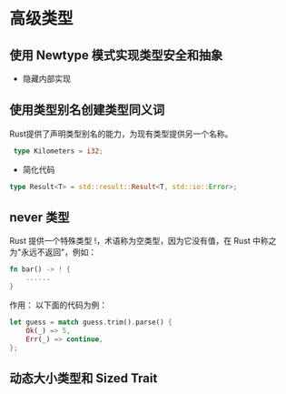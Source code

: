 # 高级类型
## 使用 Newtype 模式实现类型安全和抽象
+ 隐藏内部实现
## 使用类型别名创建类型同义词
Rust提供了声明类型别名的能力，为现有类型提供另一个名称。
```rust
 type Kilometers = i32;
```
+ 简化代码
```rust
type Result<T> = std::result::Result<T, std::io::Error>;
```

## never 类型
Rust 提供一个特殊类型 !，术语称为空类型，因为它没有值，在 Rust 中称之为"永远不返回"，例如：
```rust
fn bar() -> ! {
    ......
}
```
作用：
以下面的代码为例：
```rust
let guess = match guess.trim().parse() {
    Ok(_) => 5,
    Err(_) => continue,
};
```


## 动态大小类型和 Sized Trait
